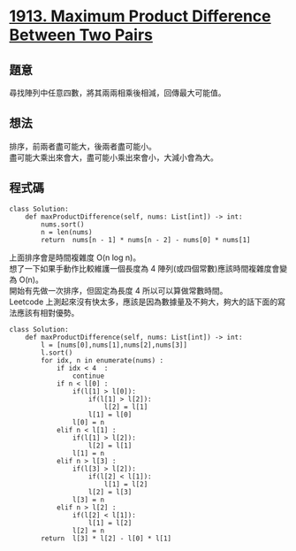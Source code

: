 # [1913. Maximum Product Difference Between Two Pairs](https://leetcode.com/problems/maximum-product-difference-between-two-pairs/)

## 題意

尋找陣列中任意四數，將其兩兩相乘後相減，回傳最大可能值。

## 想法

排序，前兩者盡可能大，後兩者盡可能小。  
盡可能大乘出來會大，盡可能小乘出來會小，大減小會為大。

## 程式碼

```py3
class Solution:
    def maxProductDifference(self, nums: List[int]) -> int:
        nums.sort()
        n = len(nums)
        return  nums[n - 1] * nums[n - 2] - nums[0] * nums[1]
```

上面排序會是時間複雜度 O(n log n)。  
想了一下如果手動作比較維護一個長度為 4 陣列(或四個常數)應該時間複雜度會變為 O(n)。  
開始有先做一次排序，但固定為長度 4 所以可以算做常數時間。  
Leetcode 上測起來沒有快太多，應該是因為數據量及不夠大，夠大的話下面的寫法應該有相對優勢。

```py3
class Solution:
    def maxProductDifference(self, nums: List[int]) -> int:
        l = [nums[0],nums[1],nums[2],nums[3]]
        l.sort()
        for idx, n in enumerate(nums) :
            if idx < 4  :
                continue
            if n < l[0] :
                if(l[1] > l[0]):
                    if(l[1] > l[2]):
                        l[2] = l[1]
                    l[1] = l[0]
                l[0] = n
            elif n < l[1] :
                if(l[1] > l[2]):
                    l[2] = l[1]
                l[1] = n
            elif n > l[3] :
                if(l[3] > l[2]):
                    if(l[2] < l[1]):
                        l[1] = l[2]
                    l[2] = l[3]
                l[3] = n
            elif n > l[2] :
                if(l[2] < l[1]):
                    l[1] = l[2]
                l[2] = n
        return  l[3] * l[2] - l[0] * l[1]
```
